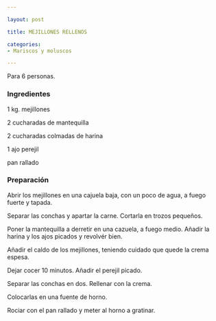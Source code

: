 ```yaml
---

layout: post

title: MEJILLONES RELLENOS

categories:
- Mariscos y moluscos

---
```


Para 6 personas.

<h3>Ingredientes</h3>

1 kg. mejillones

2 cucharadas de mantequilla

2 cucharadas colmadas de harina

1 ajo perejil

pan rallado

<h3>Preparación</h3>

Abrir los mejillones en una cajuela baja, con un poco de agua, a fuego fuerte y tapada.

Separar las conchas y apartar la carne. Cortarla en trozos pequeños.

Poner la mantequilla a derretir en una cazuela, a fuego medio. Añadir la harina y los ajos picados y revolvér bien.

Añadir el caldo de los mejillones, teniendo cuidado que quede la crema espesa.

Dejar cocer 10 minutos. Añadir el perejil picado.

Separar las conchas en dos. Rellenar con la crema.

Colocarlas en una fuente de horno.

Rociar con el pan rallado y meter al horno a gratinar.

